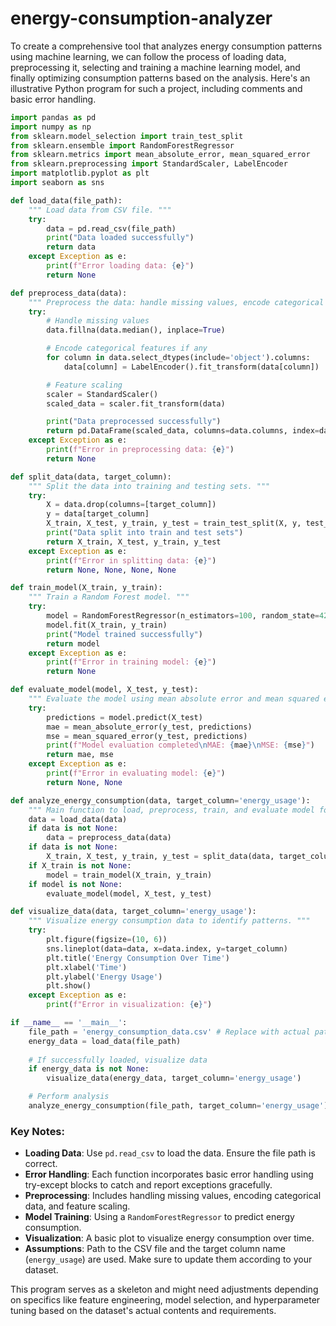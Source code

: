 # energy-consumption-analyzer

To create a comprehensive tool that analyzes energy consumption patterns using machine learning, we can follow the process of loading data, preprocessing it, selecting and training a machine learning model, and finally optimizing consumption patterns based on the analysis. Here's an illustrative Python program for such a project, including comments and basic error handling.

```python
import pandas as pd
import numpy as np
from sklearn.model_selection import train_test_split
from sklearn.ensemble import RandomForestRegressor
from sklearn.metrics import mean_absolute_error, mean_squared_error
from sklearn.preprocessing import StandardScaler, LabelEncoder
import matplotlib.pyplot as plt
import seaborn as sns

def load_data(file_path):
    """ Load data from CSV file. """
    try:
        data = pd.read_csv(file_path)
        print("Data loaded successfully")
        return data
    except Exception as e:
        print(f"Error loading data: {e}")
        return None

def preprocess_data(data):
    """ Preprocess the data: handle missing values, encode categorical data, scale features. """
    try:
        # Handle missing values
        data.fillna(data.median(), inplace=True)

        # Encode categorical features if any
        for column in data.select_dtypes(include='object').columns:
            data[column] = LabelEncoder().fit_transform(data[column])

        # Feature scaling
        scaler = StandardScaler()
        scaled_data = scaler.fit_transform(data)

        print("Data preprocessed successfully")
        return pd.DataFrame(scaled_data, columns=data.columns, index=data.index)
    except Exception as e:
        print(f"Error in preprocessing data: {e}")
        return None

def split_data(data, target_column):
    """ Split the data into training and testing sets. """
    try:
        X = data.drop(columns=[target_column])
        y = data[target_column]
        X_train, X_test, y_train, y_test = train_test_split(X, y, test_size=0.2, random_state=42)
        print("Data split into train and test sets")
        return X_train, X_test, y_train, y_test
    except Exception as e:
        print(f"Error in splitting data: {e}")
        return None, None, None, None

def train_model(X_train, y_train):
    """ Train a Random Forest model. """
    try:
        model = RandomForestRegressor(n_estimators=100, random_state=42)
        model.fit(X_train, y_train)
        print("Model trained successfully")
        return model
    except Exception as e:
        print(f"Error in training model: {e}")
        return None

def evaluate_model(model, X_test, y_test):
    """ Evaluate the model using mean absolute error and mean squared error. """
    try:
        predictions = model.predict(X_test)
        mae = mean_absolute_error(y_test, predictions)
        mse = mean_squared_error(y_test, predictions)
        print(f"Model evaluation completed\nMAE: {mae}\nMSE: {mse}")
        return mae, mse
    except Exception as e:
        print(f"Error in evaluating model: {e}")
        return None, None

def analyze_energy_consumption(data, target_column='energy_usage'):
    """ Main function to load, preprocess, train, and evaluate model for energy consumption analysis. """
    data = load_data(data)
    if data is not None:
        data = preprocess_data(data)
    if data is not None:
        X_train, X_test, y_train, y_test = split_data(data, target_column)
    if X_train is not None:
        model = train_model(X_train, y_train)
    if model is not None:
        evaluate_model(model, X_test, y_test)

def visualize_data(data, target_column='energy_usage'):
    """ Visualize energy consumption data to identify patterns. """
    try:
        plt.figure(figsize=(10, 6))
        sns.lineplot(data=data, x=data.index, y=target_column)
        plt.title('Energy Consumption Over Time')
        plt.xlabel('Time')
        plt.ylabel('Energy Usage')
        plt.show()
    except Exception as e:
        print(f"Error in visualization: {e}")

if __name__ == '__main__':
    file_path = 'energy_consumption_data.csv' # Replace with actual path
    energy_data = load_data(file_path)
    
    # If successfully loaded, visualize data
    if energy_data is not None:
        visualize_data(energy_data, target_column='energy_usage') 

    # Perform analysis
    analyze_energy_consumption(file_path, target_column='energy_usage')
```

### Key Notes:
- **Loading Data**: Use `pd.read_csv` to load the data. Ensure the file path is correct.
- **Error Handling**: Each function incorporates basic error handling using try-except blocks to catch and report exceptions gracefully.
- **Preprocessing**: Includes handling missing values, encoding categorical data, and feature scaling.
- **Model Training**: Using a `RandomForestRegressor` to predict energy consumption.
- **Visualization**: A basic plot to visualize energy consumption over time.
- **Assumptions**: Path to the CSV file and the target column name (`energy_usage`) are used. Make sure to update them according to your dataset.

This program serves as a skeleton and might need adjustments depending on specifics like feature engineering, model selection, and hyperparameter tuning based on the dataset's actual contents and requirements.